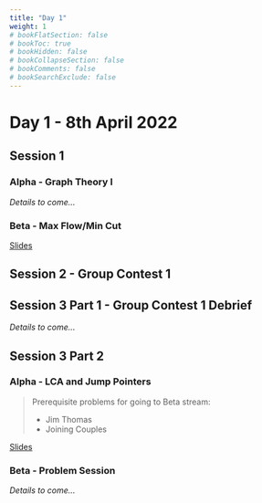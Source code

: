 ```yaml
---
title: "Day 1"
weight: 1
# bookFlatSection: false
# bookToc: true
# bookHidden: false
# bookCollapseSection: false
# bookComments: false
# bookSearchExclude: false
---
```


# Day 1 - 8th April 2022

## Session 1

### Alpha - Graph Theory I

*Details to come...*

### Beta - Max Flow/Min Cut

[Slides](/april/2022/betagt1.pdf)

## Session 2 - Group Contest 1

## Session 3 Part 1 - Group Contest 1 Debrief

*Details to come...*

## Session 3 Part 2

### Alpha - LCA and Jump Pointers
> Prerequisite problems for going to Beta stream:
> - Jim Thomas
> - Joining Couples

[Slides](/april/2022/alphamini-redacted.pdf)

### Beta - Problem Session
*Details to come...*
